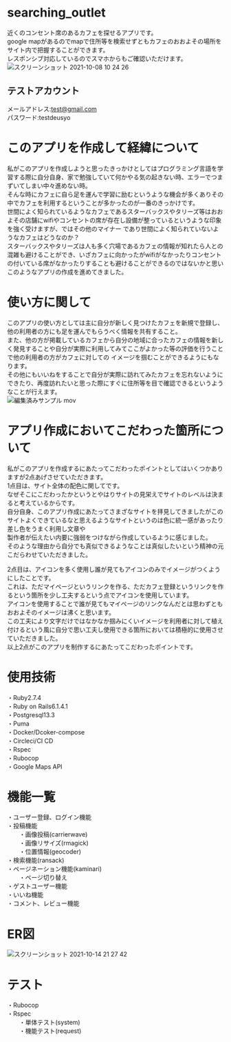 # searching_outlet
近くのコンセント席のあるカフェを探せるアプリです。  
google mapがあるのでmapで住所等を検索せずともカフェのおおよその場所をサイト内で把握することができます。  
レスポンシブ対応しているのでスマホからもご確認いただけます。　　
![スクリーンショット 2021-10-08 10 24 26](https://user-images.githubusercontent.com/83266893/136486810-5e2282a5-a6c4-444c-b281-b27b9c37c202.png)
## テストアカウント 
メールアドレス:test@gmail.com  
パスワード:testdeusyo  

# このアプリを作成して経緯について
私がこのアプリを作成しようと思ったきっかけとしてはプログラミング言語を学習する際に自分自身、家で勉強していて何かやる気の起きない時、エラーでつまずいてしまい中々進めない時。  
そんな時にカフェに自ら足を運んで学習に励むというような機会が多くありその中でカフェを利用するということが多かったのが一番のきっかけです。  
世間によく知られているようなカフェであるスターバックスやタリーズ等はおおよその店舗にwifiやコンセントの席が存在し設備が整っているというような印象を強く受けますが、ではその他のマイナー
であり世間によく知られていないようなカフェはどうなのか？  
スターバックスやタリーズは人も多く穴場であるカフェの情報が知れたら人との混雑も避けることができ、いざカフェに向かったがwifiがなかったりコンセントの付いている席がなかったりすることも避けることができるのではないかと思いこのようなアプリの作成を進めてきました。  

# 使い方に関して
このアプリの使い方としては主に自分が新しく見つけたカフェを新規で登録し、他の利用者の方にも足を運んでもらうべく情報を共有すること。  
また、他の方が掲載しているカフェから自分の地域に合ったカフェの情報を新しく発見することや自分が実際に利用してみてここがよかった等の評価を行うことで他の利用者の方がカフェに対しての
イメージを掴むことができるようにもなります。  
その他にもいいねをすることで自分が実際に訪れてみたカフェを忘れないようにできたり、再度訪れたいと思った際にすぐに住所等を目で確認できるというようなことが行えます。  
![編集済みサンプル mov](https://user-images.githubusercontent.com/83266893/137138584-3eae1c6a-a6e3-4538-a36c-bb2811d29eba.gif)  

# アプリ作成においてこだわった箇所について
私がこのアプリを作成するにあたってこだわったポイントとしてはいくつかありますが2点あげさせていただきます。  
1点目は、サイト全体の配色に関してです。  
なぜそこにこだわったかというとやはりサイトの見栄えでサイトのレベルは決まると考えているからです。  
自分自身、このアプリ作成にあたってさまざなサイトを拝見してきましたがこのサイトよくできているなと思えるようなサイトというのは色に統一感があったり差し色をうまく利用し文章や  
製作者が伝えたい内要に強弱をつけながら作成しているように感じました。  
そのような理由から自分でも真似できるようなことは真似したいという精神の元こだらわせていただきました。  
  
2点目は、アイコンを多く使用し誰が見てもアイコンのみでイメージがつくようにしたことです。  
これは、ただマイページというリンクを作る、ただカフェ登録というリンクを作るという箇所を少し工夫するという点でアイコンを使用しています。  
アイコンを使用することで誰が見てもマイページのリンクなんだとは思わずともおおよそのイメージは沸くと思います。  
この工夫により文字だけではなかなか掴みにくいイメージを利用者に対して植え付けるという風に自分で思い工夫し使用できる箇所においては積極的に使用させていただきました。  
以上2点がこのアプリを制作するにあたってこだわったポイントです。

# 使用技術
・Ruby2.7.4  
・Ruby on Rails6.1.4.1  
・Postgresql13.3  
・Puma  
・Docker/Dcoker-compose  
・Circleci/CI CD  
・Rspec  
・Rubocop  
・Google Maps API  

# 機能一覧
・ユーザー登録、ログイン機能  
・投稿機能  
&emsp;&emsp;・画像投稿(carrierwave)  
&emsp;&emsp;・画像リサイズ(rmagick)  
&emsp;&emsp;・位置情報(geocoder)  
・検索機能(ransack)  
・ページネーション機能(kaminari)  
&emsp;&emsp;・ページ切り替え  
・ゲストユーザー機能  
・いいね機能  
・コメント、レビュー機能  

# ER図  
![スクリーンショット 2021-10-14 21 27 42](https://user-images.githubusercontent.com/83266893/137317391-9bdc0ade-2b94-4e46-8cf8-0ac08aa3a867.png)

# テスト
・Rubocop  
・Rspec  
&emsp;&emsp;・単体テスト(system)  
&emsp;&emsp;・機能テスト(request)
